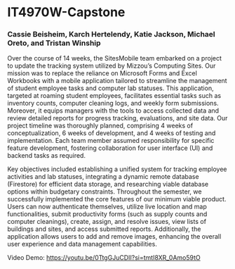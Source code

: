 # IT4970W-Capstone
### Cassie Beisheim, Karch Hertelendy, Katie Jackson, Michael Oreto, and Tristan Winship

Over the course of 14 weeks, the SitesMobile team embarked on a project to update the tracking system utilized by Mizzou’s Computing Sites. Our mission was to replace the reliance on Microsoft Forms and Excel Workbooks with a mobile application tailored to streamline the management of student employee tasks and computer lab statuses. This application, targeted at roaming student employees, facilitates essential tasks such as inventory counts, computer cleaning logs, and weekly form submissions. Moreover, it equips managers with the tools to access collected data and review detailed reports for progress tracking, evaluations, and site data. Our project timeline was thoroughly planned, comprising 4 weeks of conceptualization, 6 weeks of development, and 4 weeks of testing and implementation. Each team member assumed responsibility for specific feature development, fostering collaboration for user interface (UI) and backend tasks as required. 

Key objectives included establishing a unified system for tracking employee activities and lab statuses, integrating a dynamic remote database (Firestore) for efficient data storage, and researching viable database options within budgetary constraints. Throughout the semester, we successfully implemented the core features of our minimum viable product. Users can now authenticate themselves, utilize live location and map functionalities, submit productivity forms (such as supply counts and computer cleanings), create, assign, and resolve issues, view lists of buildings and sites, and access submitted reports. Additionally, the application allows users to add and remove images, enhancing the overall user experience and data management capabilities.

Video Demo: https://youtu.be/0TtgGJuCDII?si=tmtI8XR_0Amo59tO
